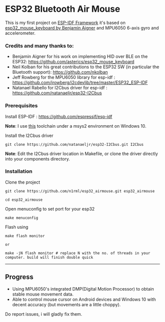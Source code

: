 # ESP32 Bluetooth Air Mouse

This is my first project on [ESP-IDF Framework](https://github.com/espressif/esp-idf)
it's based on [esp32_mouse_keyboard by Benjamin Aigner](https://github.com/asterics/esp32_mouse_keyboard) and MPU6050 6-axis gyro and accelerometer.

### Credits and many thanks to:
- Benjamin Aigner for his work on implementing HID over BLE on the ESP32: https://github.com/asterics/esp32_mouse_keyboard
- Neil Kolban for his great contributions to the ESP32 SW (in particular the Bluetooth support): https://github.com/nkolban
- Jeff Rowberg for the MPU6050 library for esp-idf : https://github.com/jrowberg/i2cdevlib/tree/master/ESP32_ESP-IDF
- Natanael Rabello for I2Cbus driver for esp-idf : https://github.com/natanaeljr/esp32-I2Cbus

### Prerequisites
Install ESP-IDF : https://github.com/espressif/esp-idf

**Note**: I use [this](https://dl.espressif.com/dl/xtensa-esp32-elf-win32-1.22.0-80-g6c4433a-5.2.0.zip) toolchain under a msys2 environment on Windows 10.

Install the I2Cbus driver
```
git clone https://github.com/natanaeljr/esp32-I2Cbus.git I2Cbus
```
**Note**: Edit the I2Cbus driver location in Makefile, or clone the driver directly into your components directory.

### Installation
Clone the project
```
git clone https://github.com/n1rml/esp32_airmouse.git esp32_airmouse

cd esp32_airmouse
```
Open menuconfig to set port for your esp32
```
make menuconfig
```
Flash using
```
make flash monitor

or

make -jN flash monitor # replace N with the no. of threads in your computer. build will finish double quick

```
--------------------------------------------------------------------------

## Progress
 - Using MPU6050's integrated DMP(Digital Motion Processor) to obtain stable mouse movement data.
 - Able to control mouse cursor on Android devices and Windows 10 with decent accuracy (but movements are a little choppy).
 
 
Do report issues, i will gladly fix them.
